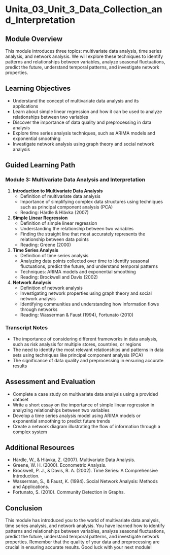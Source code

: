 **Unita_03_Unit_3_Data_Collection_and_Interpretation**
======================================================

**Module Overview**
-------------------

This module introduces three topics: multivariate data analysis, time series analysis, and network analysis. We will explore these techniques to identify patterns and relationships between variables, analyze seasonal fluctuations, predict the future, understand temporal patterns, and investigate network properties.

**Learning Objectives**
--------------------

* Understand the concept of multivariate data analysis and its applications
* Learn about simple linear regression and how it can be used to analyze relationships between two variables
* Discover the importance of data quality and preprocessing in data analysis
* Explore time series analysis techniques, such as ARIMA models and exponential smoothing
* Investigate network analysis using graph theory and social network analysis

**Guided Learning Path**
-------------------------

### Module 3: Multivariate Data Analysis and Interpretation

1. **Introduction to Multivariate Data Analysis**
	+ Definition of multivariate data analysis
	+ Importance of simplifying complex data structures using techniques such as principal component analysis (PCA)
	+ Reading: Härdle & Hlávka (2007)
2. **Simple Linear Regression**
	+ Definition of simple linear regression
	+ Understanding the relationship between two variables
	+ Finding the straight line that most accurately represents the relationship between data points
	+ Reading: Greene (2000)
3. **Time Series Analysis**
	+ Definition of time series analysis
	+ Analyzing data points collected over time to identify seasonal fluctuations, predict the future, and understand temporal patterns
	+ Techniques: ARIMA models and exponential smoothing
	+ Reading: Brockwell and Davis (2002)
4. **Network Analysis**
	+ Definition of network analysis
	+ Investigating network properties using graph theory and social network analysis
	+ Identifying communities and understanding how information flows through networks
	+ Reading: Wasserman & Faust (1994), Fortunato (2010)

### Transcript Notes

* The importance of considering different frameworks in data analysis, such as risk analysis for multiple stores, countries, or regions
* The need to identify the most relevant relationships and patterns in data sets using techniques like principal component analysis (PCA)
* The significance of data quality and preprocessing in ensuring accurate results

**Assessment and Evaluation**
---------------------------

* Complete a case study on multivariate data analysis using a provided dataset
* Write a short essay on the importance of simple linear regression in analyzing relationships between two variables
* Develop a time series analysis model using ARIMA models or exponential smoothing to predict future trends
* Create a network diagram illustrating the flow of information through a complex system

**Additional Resources**
-------------------------

* Härdle, W., & Hlávka, Z. (2007). Multivariate Data Analysis.
* Greene, W. H. (2000). Econometric Analysis.
* Brockwell, P. J., & Davis, R. A. (2002). Time Series: A Comprehensive Introduction.
* Wasserman, S., & Faust, K. (1994). Social Network Analysis: Methods and Applications.
* Fortunato, S. (2010). Community Detection in Graphs.

**Conclusion**
----------

This module has introduced you to the world of multivariate data analysis, time series analysis, and network analysis. You have learned how to identify patterns and relationships between variables, analyze seasonal fluctuations, predict the future, understand temporal patterns, and investigate network properties. Remember that the quality of your data and preprocessing are crucial in ensuring accurate results. Good luck with your next module!
